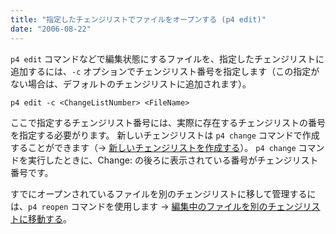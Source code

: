 ```yaml
---
title: "指定したチェンジリストでファイルをオープンする (p4 edit)"
date: "2006-08-22"
---
```


`p4 edit` コマンドなどで編集状態にするファイルを、指定したチェンジリストに追加するには、`-c` オプションでチェンジリスト番号を指定します（この指定がない場合は、デフォルトのチェンジリストに追加されます）。

~~~
p4 edit -c <ChangeListNumber> <FileName>
~~~

ここで指定するチェンジリスト番号には、実際に存在するチェンジリストの番号を指定する必要がります。
新しいチェンジリストは `p4 change` コマンドで作成することができます（→ [新しいチェンジリストを作成する](create-new-changelist.html)）。
`p4 change` コマンドを実行したときに、Change: の後ろに表示されている番号がチェンジリスト番号です。

すでにオープンされているファイルを別のチェンジリストに移して管理するには、`p4 reopen` コマンドを使用します → [編集中のファイルを別のチェンジリストに移動する](move-to-different-changelist.html)。

